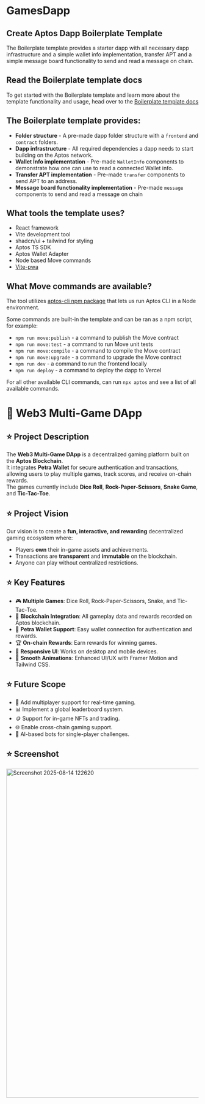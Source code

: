 # GamesDapp

## Create Aptos Dapp Boilerplate Template

The Boilerplate template provides a starter dapp with all necessary dapp infrastructure and a simple wallet info implementation, transfer APT and a simple message board functionality to send and read a message on chain.

## Read the Boilerplate template docs

To get started with the Boilerplate template and learn more about the template functionality and usage, head over to the [Boilerplate template docs](https://learn.aptoslabs.com/en/dapp-templates/boilerplate-template)

## The Boilerplate template provides:

- **Folder structure** - A pre-made dapp folder structure with a `frontend` and `contract` folders.
- **Dapp infrastructure** - All required dependencies a dapp needs to start building on the Aptos network.
- **Wallet Info implementation** - Pre-made `WalletInfo` components to demonstrate how one can use to read a connected Wallet info.
- **Transfer APT implementation** - Pre-made `transfer` components to send APT to an address.
- **Message board functionality implementation** - Pre-made `message` components to send and read a message on chain

## What tools the template uses?

- React framework
- Vite development tool
- shadcn/ui + tailwind for styling
- Aptos TS SDK
- Aptos Wallet Adapter
- Node based Move commands
- [Vite-pwa](https://vite-pwa-org.netlify.app/)

## What Move commands are available?

The tool utilizes [aptos-cli npm package](https://github.com/aptos-labs/aptos-cli) that lets us run Aptos CLI in a Node environment.

Some commands are built-in the template and can be ran as a npm script, for example:

- `npm run move:publish` - a command to publish the Move contract
- `npm run move:test` - a command to run Move unit tests
- `npm run move:compile` - a command to compile the Move contract
- `npm run move:upgrade` - a command to upgrade the Move contract
- `npm run dev` - a command to run the frontend locally
- `npm run deploy` - a command to deploy the dapp to Vercel

For all other available CLI commands, can run `npx aptos` and see a list of all available commands.





# 🎲 Web3 Multi-Game DApp

## ⭐ Project Description
The **Web3 Multi-Game DApp** is a decentralized gaming platform built on the **Aptos Blockchain**.  
It integrates **Petra Wallet** for secure authentication and transactions, allowing users to play multiple games, track scores, and receive on-chain rewards.  
The games currently include **Dice Roll**, **Rock-Paper-Scissors**, **Snake Game**, and **Tic-Tac-Toe**.

## ⭐ Project Vision
Our vision is to create a **fun, interactive, and rewarding** decentralized gaming ecosystem where:
- Players **own** their in-game assets and achievements.
- Transactions are **transparent** and **immutable** on the blockchain.
- Anyone can play without centralized restrictions.

## ⭐ Key Features
- 🎮 **Multiple Games**: Dice Roll, Rock-Paper-Scissors, Snake, and Tic-Tac-Toe.  
- 🔗 **Blockchain Integration**: All gameplay data and rewards recorded on Aptos blockchain.  
- 👛 **Petra Wallet Support**: Easy wallet connection for authentication and rewards.  
- 🏆 **On-chain Rewards**: Earn rewards for winning games.  
- 📱 **Responsive UI**: Works on desktop and mobile devices.  
- 🎨 **Smooth Animations**: Enhanced UI/UX with Framer Motion and Tailwind CSS.

## ⭐ Future Scope
- 🚀 Add multiplayer support for real-time gaming.  
- 📊 Implement a global leaderboard system.  
- 🪙 Support for in-game NFTs and trading.  
- 🌐 Enable cross-chain gaming support.  
- 🤖 AI-based bots for single-player challenges.

## ⭐ Screenshot
<img width="1879" height="860" alt="Screenshot 2025-08-14 122620" src="https://github.com/user-attachments/assets/b2d7381e-b483-445c-8dce-b3a41d22df34" />
